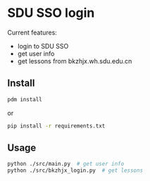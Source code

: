 # SDU SSO login

Current features:

- login to SDU SSO
- get user info
- get lessons from bkzhjx.wh.sdu.edu.cn

## Install

```bash
pdm install
```

or 

```bash
pip install -r requirements.txt
```

## Usage

```bash
python ./src/main.py  # get user info
python ./src/bkzhjx_login.py  # get lessons
```
